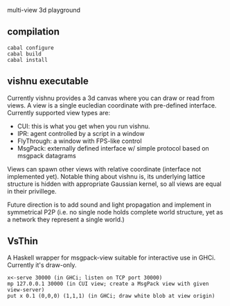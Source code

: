 multi-view 3d playground

compilation
-----
    cabal configure
    cabal build
    cabal install

vishnu executable
-----

Currently vishnu provides a 3d canvas where you can draw or read from views. A view is a single eucledian
coordinate with pre-defined interface. Currently supported view types are:

* CUI: this is what you get when you run vishnu.
* IPR: agent controlled by a script in a window
* FlyThrough: a window with FPS-like control
* MsgPack: externally defined interface w/ simple protocol based on msgpack datagrams

Views can spawn other views with relative coordinate (interface not implemented yet).
Notable thing about vishnu is, its underlying lattice structure is hidden with appropriate Gaussian kernel,
so all views are equal in their privillege.

Future direction is to add sound and light propagation and implement in symmetrical P2P
(i.e. no single node holds complete world structure, yet as a network they represent a single world.)


VsThin
-----
A Haskell wrapper for msgpack-view suitable for interactive use in GHCi. Currently it's draw-only.

    x<-serve 30000 (in GHCi; listen on TCP port 30000)
    mp 127.0.0.1 30000 (in CUI view; create a MsgPack view with given view-server)
    put x 0.1 (0,0,0) (1,1,1) (in GHCi; draw white blob at view origin)

